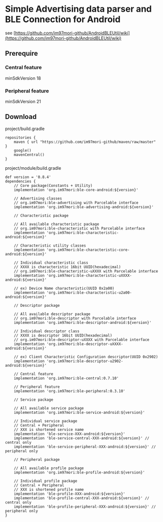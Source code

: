 # Simple Advertising data parser and BLE Connection for Android

see [https://github.com/im97mori-github/AndroidBLEUtil/wiki](https://github.com/im97mori-github/AndroidBLEUtil/wiki)

## Prerequire
### Central feature
minSdkVersion 18
### Peripheral feature
minSdkVersion 21

## Download
project/build.gradle

    repositories {
        maven { url "https://github.com/im97mori-github/maven/raw/master" }
        google()
        mavenCentral()
    }

project/module/build.gradle

    def version = '0.8.4'
    dependencies {
        // Core package(Constants + Utility)
        implementation 'org.im97mori:ble-core-android:${version}'
        
        // Advertising classes
        // org.im97mori:ble-advertising with Parcelable interface
        implementation 'org.im97mori:ble-advertising-android:${version}'
        
        // Characteristic package
        
        // All available characteristic package
        // org.im97mori:ble-characteristic with Parcelable interface
        implementation 'org.im97mori:ble-characteristic-android:${version}'
        
        // Characteristic utility classes
        implementation 'org.im97mori:ble-characteristic-core-android:${version}'
        
        // Individual characteristic class
        // XXXX is characteristic 16bit UUID(hexadecimal)
        // org.im97mori:ble-characteristic-uXXXX with Parcelable interface
        implementation 'org.im97mori:ble-characteristic-uXXXX-android:${version}'
        
        // ex) Device Name characteristic(UUID 0x2a00)
        implementation 'org.im97mori:ble-characteristic-u2a00-android:${version}'
        
        // Descriptor package
        
        // All available descriptor package
        // org.im97mori:ble-descriptor with Parcelable interface
        implementation 'org.im97mori:ble-descriptor-android:${version}'
        
        // Individual descriptor class
        // XXXX is descriptor 16bit UUID(hexadecimal)
        // org.im97mori:ble-descriptor-uXXXX with Parcelable interface
        implementation 'org.im97mori:ble-descriptor-uXXXX-android:${version}'
        
        // ex) Client Characteristic Configuration descriptor(UUID 0x2902)
        implementation 'org.im97mori:ble-descriptor-u2902-android:${version}'
        
        // Central feature
        implementation 'org.im97mori:ble-central:0.7.10'
        
        // Peripheral feature
        implementation 'org.im97mori:ble-peripheral:0.3.10'
        
        // Service package
        
        // All available service package
        implementation 'org.im97mori:ble-service-android:${version}'
        
        // Individual service package
        // Central + Peripheral
        // XXX is shortened service name
        implementation 'ble-service-XXX-android:${version}'
        implementation 'ble-service-central-XXX-android:${version}' // central only
        implementation 'ble-service-peripheral-XXX-android:${version}' // peripheral only

        // Peripheral package
        
        // All available profile package
        implementation 'org.im97mori:ble-profile-android:${version}'
        
        // Individual profile package
        // Central + Peripheral
        // XXX is shortened profile name
        implementation 'ble-profile-XXX-android:${version}'
        implementation 'ble-profile-central-XXX-android:${version}' // central only
        implementation 'ble-profile-peripheral-XXX-android:${version}' // peripheral only
    }

